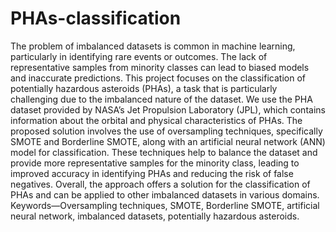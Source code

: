 # PHAs-classification
The problem of imbalanced datasets is common in machine learning, particularly in identifying rare events or outcomes. The lack of representative samples from minority classes can lead to biased models and inaccurate predictions. This project focuses on the classification of potentially hazardous asteroids (PHAs), a task that is particularly challenging due to the imbalanced nature of the dataset. We use the PHA dataset provided by NASA’s Jet Propulsion Laboratory (JPL), which contains information about the orbital and physical characteristics of PHAs. The proposed solution involves the use of oversampling techniques, specifically SMOTE and Borderline SMOTE, along with an artificial neural network (ANN) model for classification. These techniques help to balance the dataset and provide more representative samples for the minority class, leading to improved accuracy in identifying PHAs and reducing the risk of false negatives. Overall, the approach offers a solution for the classification of PHAs and can be applied to other imbalanced datasets in various domains.
Keywords—Oversampling techniques, SMOTE, Borderline SMOTE, artificial neural network, imbalanced datasets, potentially hazardous asteroids.
